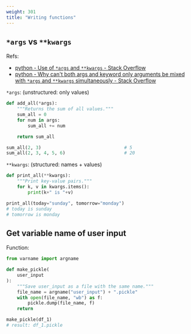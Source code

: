 ```yaml
---
weight: 301
title: "Writing functions"
---
```



## `*args` vs `**kwargs`

Refs:

- [python - Use of `*args` and `**kwargs` - Stack Overflow](https://stackoverflow.com/a/3394898/10668706)
- [python - Why can't both args and keyword only arguments be mixed with `*args` and `**kwargs` simultaneously - Stack Overflow](https://stackoverflow.com/a/64447219/10668706)

`*args`: (unstructured: only values)

```python
def add_all(*args):
    """Returns the sum of all values."""
    sum_all = 0
    for num in args:
        sum_all += num

    return sum_all

sum_all(2, 3)                               # 5
sum_all(2, 3, 4, 5, 6)                      # 20
```

`**kwargs`: (structured: names \+ values)

```python
def print_all(**kwargs):
    """Print key-value pairs."""
    for k, v in kwargs.items():
        print(k+" is "+v)

print_all(today="sunday", tomorrow="monday")
# today is sunday
# tomorrow is monday
```

## Get variable name of user input

Function:

```python
from varname import argname

def make_pickle(
    user_input
):
    """Save user_input as a file with the same name."""
    file_name = argname("user_input") + ".pickle"
    with open(file_name, "wb") as f:
        pickle.dump(file_name, f)
    return

make_pickle(df_1)
# result: df_1.pickle
```
